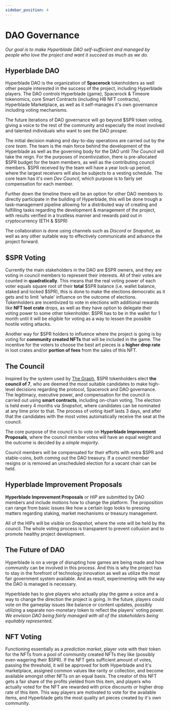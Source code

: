 ```yaml
---
sidebar_position: 4
---
```


# DAO Governance

_Our goal is to make Hyperblade DAO self-sufficient and managed by people who love the project and want it succeed as much as we do._

## Hyperblade DAO

Hyperblade DAO is the organization of **Spacerock** tokenholders as well other people interested in the success of the project, including Hyperblade players. The DAO controls Hyperblade (game), Spacerock & Timeore tokenomics, core Smart Contracts (including HB NFT contracts), Hyperblade Marketplace, as well as it self-manages it's own governance including voting mechanisms.

The future iterations of DAO governance will go beyond $SPR token voting, giving a voice to the rest of the community and especially the most involved and talented individuals who want to see the DAO prosper.

The initial decision making and day-to-day operations are carried out by the _core team_.
The team is the main force behind the development of the Hyperblade as well as the governing body for the DAO until _The Council_ will take the reign. For the purposes of incentivization, there is pre-allocated $SPR budget for the team members, as well as the contributing council members. $SPR received by the team will have a year lock-up period, where the largest receivers will also be subjects to a vesting schedule. The core team has it's own _Dev Council_, which purpose is to fairly set compensation for each member.

Further down the timeline there will be an option for other DAO members to directly participate in the building of Hyperblade, this will be done trough a task-management pipeline allowing for a distributed way of creating and fulfilling tasks regarding the development & management of the project, with results verified in a trustless manner and rewards paid out in cryptocurrency (ETH & $SPR)

The collaboration is done using channels such as _Discord_ or _Snapshot_, as well as any other suitable way to effectively communicate and advance the project forward.

## \$SPR Voting

Currently the main stakeholders in the DAO are \$SPR owners, and they are voting in council members to represent their interests.
All of their votes are counted in **quadratically**. This means that the real voting power of each voter equals square root of their **total** $SPR balance (i.e. wallet balance, staked and locked $SPR), this is done to make the elections democratic as it gets and to limit 'whale' influence on the outcome of elections. Tokenholders are incentivized to vote in elections with additional rewards like **NFT loot crate** drops, as well as they have option to delegate their voting power to some other tokenholder.
\$SPR has to be in the wallet for 1 month until it will be eligible for voting as a way to lessen the possible hostile voting attacks.

Another way for $SPR holders to influence where the project is going is by voting for **community created NFTs** that will be included in the game. The incentive for the voters to choose the best art pieces is a **higher drop rate** in loot crates and/or **portion of fees** from the sales of this NFT.

## The Council

Inspired by the system used by [The Graph](https://thegraph.com/blog/introducing-the-graph-council), $SPR tokenholders elect **the council of 7**, who are deemed the most suitable candidates to make high-level decisions regarding the protocol, Spacerock and DAO governance. The legitimacy, executive power, and compensation for the council is carried out using **smart contracts**, including on-chain voting. The election is held every 4 months via _Snapshot_, where candidates can be nominated at any time prior to that. The process of voting itself lasts 3 days, and after that the candidates with the most votes automatically receive the seat at the council.

The core purpose of the council is to vote on **Hyperblade Improvement Proposals**, where the council member votes will have an equal weight and the outcome is decided by a _simple majority_.

Council members will be compensated for their efforts with extra $SPR and stable-coins, both coming out the DAO treasury. If a council member resigns or is removed an unscheduled election for a vacant chair can be held.

## Hyperblade Improvement Proposals

**Hyperblade Improvement Proposals** or _HIP_ are submitted by DAO members and include motions how to change the platform. The proposition can range from basic issues like how a certain logo looks to pressing matters regarding staking, market mechanisms or treasury management.

All of the HIPs will be visible on _Snapshot_, where the vote will be held by the council. The whole voting process is transparent to prevent collusion and to promote healthy project development.

## The Future of DAO

Hyperblade is on a verge of disrupting how games are being made and how community can be involved in this process. And this is why the project has to stay in the forefront of technology innovation as well as utilize the most fair government system available. And as result, experimenting with the way the DAO is managed is necessary.

Hyperblade has to give players who actually play the game a voice and a way to change the direction the project is going. In the future, players could vote on the gameplay issues like balance or content updates, possibly utilizing a separate non-monetary token to reflect the players' voting power. _We envision DAO being fairly managed with all of the stakeholders being equitably represented._

## NFT Voting

Functioning essentially as a _prediction market_, player vote with their token for the NFTs from a pool of community created NFTs they like (possibly even wagering their $SPR). If the NFT gets sufficient amount of votes, passing the threshold, it will be approved for both Hyperblade and it's marketplace, assigned common values like rarity or collection, and become available amongst other NFTs on an equal basis. The creator of this NFT gets a fair share of the profits yielded from this item, and players who actually voted for the NFT are rewarded with price discounts or higher drop rate of this item. This way players are motivated to vote for the available items, and Hyperblade gets the most quality art pieces created by it's own community.
